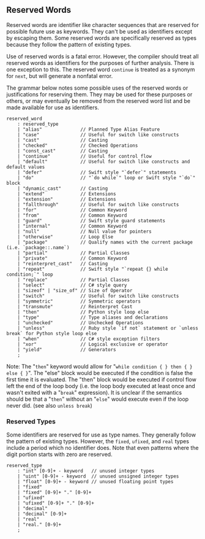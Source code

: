## Reserved Words

Reserved words are identifier like character sequences that are reserved for possible future use as keywords. They can't be used as identifiers except by escaping them. Some reserved words are specifically reserved as types because they follow the pattern of existing types.

Use of reserved words is a fatal error. However, the compiler should treat all reserved words as identifiers for the purposes of further analysis. There is one exception to this. The reserved word `continue` is treated as a synonym for `next`, but will generate a nonfatal error.

The grammar below notes some possible uses of the reserved words or justifications for reserving them. They may be used for these purposes or others, or may eventually be removed from the reserved word list and be made available for use as identifiers.

```grammar
reserved_word
    : reserved_type
    | "alias"              // Planned Type Alias Feature
    | "case"               // Useful for switch like constructs
    | "cast"               // Casting
    | "checked"            // Checked Operations
    | "const_cast"         // Casting
    | "continue"           // Useful for control flow
    | "default"            // Useful for switch like constructs and default values
    | "defer"              // Swift style "`defer`" statements
    | "do"                 // "`do while`" loop or Swift style "`do`" block
    | "dynamic_cast"       // Casting
    | "extend"             // Extensions
    | "extension"          // Extensions
    | "fallthrough"        // Useful for switch like constructs
    | "for"                // Common Keyword
    | "from"               // Common Keyword
    | "guard"              // Swift style guard statements
    | "internal"           // Common Keyword
    | "null"               // Null value for pointers
    | "otherwise"          // Loop Else
    | "package"            // Qualify names with the current package (i.e. `package::.name`)
    | "partial"            // Partial Classes
    | "private"            // Common Keyword
    | "reinterpret_cast"   // Casting
    | "repeat"             // Swift style "`repeat {} while condition;`" loop
    | "replace"            // Partial Classes
    | "select"             // C# style query
    | "sizeof" | "size_of" // Size of Operator
    | "switch"             // Useful for switch like constructs
    | "symmetric"          // Symmetric operators
    | "transmute"          // Reinterpret Cast
    | "then"               // Python style loop else
    | "type"               // Type aliases and declarations
    | "unchecked"          // Unchecked Operations
    | "unless"             // Ruby style `if not` statement or `unless break` for Python style loop else
    | "when"               // C# style exception filters
    | "xor"                // Logical exclusive or operator
    | "yield"              // Generators
    ;
```

Note: The "`then`" keyword would allow for "`while condition { } then { } else { }`". The "else" block would be executed if the condition is false the first time it is evaluated. The "then" block would be executed if control flow left the end of the loop body (i.e. the loop body executed at least once and wasn't exited with a "`break`" expression). It is unclear if the semantics should be that a "`then`" without an "`else`" would execute even if the loop never did. (see also `unless break`)

### Reserved Types

Some identifiers are reserved for use as type names. They generally follow the pattern of existing types. However, the `fixed`, `ufixed`, and `real` types include a period which no identifier does. Note that even patterns where the digit portion starts with zero are reserved.

```grammar
reserved_type
    : "int" [0-9]+ - keyword   // unused integer types
    | "uint" [0-9]+ - keyword  // unused unsigned integer types
    | "float" [0-9]+ - keyword // unused floating point types
    | "fixed"
    | "fixed" [0-9]+ "." [0-9]+
    | "ufixed"
    | "ufixed" [0-9]+ "." [0-9]+
    | "decimal"
    | "decimal" [0-9]+
    | "real"
    | "real." [0-9]+
    ;
```
